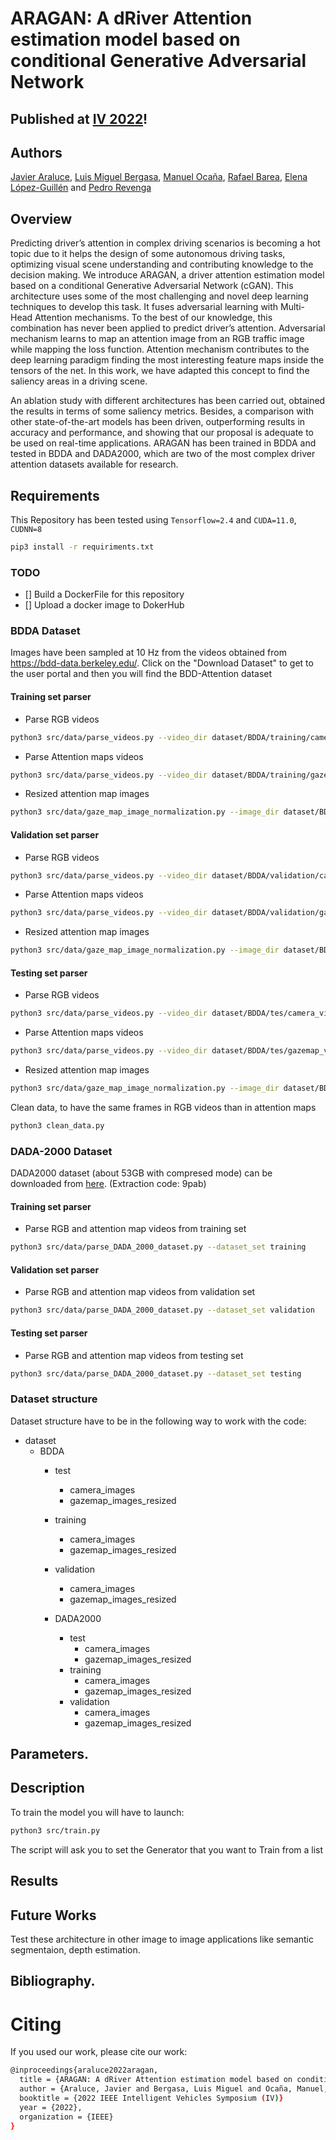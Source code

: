 # ARAGAN: A dRiver Attention estimation model based on conditional Generative Adversarial Network

## **Published at [IV 2022](enlace)!**

## Authors
				
[Javier Araluce](javier.araluce@uah.es), [Luis Miguel Bergasa](luism.bergasa@uah.es), [Manuel Ocaña](mocana@depeca.uah.es), [Rafael Barea](rafael.barea@uah.es), [Elena López-Guillén](elena.lopezg@uah.es)  and [Pedro Revenga](pedro.revenga@uah.es)

## Overview
Predicting driver’s attention in complex driving scenarios is becoming a hot topic due to it helps the design of some autonomous driving tasks, optimizing visual scene understanding and contributing knowledge to the decision making.
We introduce ARAGAN, a driver attention estimation model based on a conditional Generative Adversarial Network (cGAN). 
This architecture uses some of the most challenging and novel deep learning techniques to develop this task.
It fuses adversarial learning with Multi-Head Attention mechanisms. To the best of our knowledge, this combination has never been applied to predict driver’s attention.
Adversarial mechanism learns to map an attention image from an RGB traffic image while mapping the loss function. Attention mechanism contributes to the deep learning paradigm finding the most interesting feature maps inside the tensors of the net. In this work, we have adapted this concept to find the saliency areas in a driving scene.
 
An ablation study with different architectures has been carried out, obtained the results in terms of some saliency metrics. Besides, a comparison with other state-of-the-art models has been driven, outperforming results in accuracy and performance, and showing that our proposal is adequate to be used on real-time applications. 
ARAGAN has been trained in BDDA and tested in BDDA and DADA2000, which are two of the most complex driver attention datasets available for research. 			
				
				
## Requirements
 
This Repository has been tested using `Tensorflow=2.4` and `CUDA=11.0`, `CUDNN=8`
```bash
pip3 install -r requiriments.txt
```
### TODO
- [] Build a DockerFile for this repository
- [] Upload a docker image to DokerHub 

### BDDA Dataset
Images have been sampled at 10 Hz from the videos obtained from https://bdd-data.berkeley.edu/. Click on the "Download Dataset" to get to the user portal and then you will find the BDD-Attention dataset
#### Training set parser
- Parse RGB videos
```bash
python3 src/data/parse_videos.py --video_dir dataset/BDDA/training/camera_videos --image_dir dataset/BDDA/training/camera_images/all_images
```
- Parse Attention maps videos
```bash
python3 src/data/parse_videos.py --video_dir dataset/BDDA/training/gazemap_videos --image_dir dataset/BDDA/training/camera_images/gazemap_images
```
- Resized attention map images
```bash
python3 src/data/gaze_map_image_normalization.py --image_dir dataset/BDDA/training/gazemap_videos --image_dir_resized dataset/BDDA/training/camera_images/gazemap_images_resized
```


#### Validation set parser
- Parse RGB videos
```bash
python3 src/data/parse_videos.py --video_dir dataset/BDDA/validation/camera_videos --image_dir dataset/BDDA/validation/camera_images/all_images
```
- Parse Attention maps videos
```bash
python3 src/data/parse_videos.py --video_dir dataset/BDDA/validation/gazemap_videos --image_dir dataset/BDDA/validation/camera_images/gazemap_images
```
- Resized attention map images
```bash
python3 src/data/gaze_map_image_normalization.py --image_dir dataset/BDDA/validation/gazemap_videos --image_dir_resized dataset/BDDA/validation/camera_images/gazemap_images_resized
```

#### Testing set parser

- Parse RGB videos
```bash
python3 src/data/parse_videos.py --video_dir dataset/BDDA/tes/camera_videos --image_dir dataset/BDDA/tes/camera_images/all_images
```
- Parse Attention maps videos
```bash
python3 src/data/parse_videos.py --video_dir dataset/BDDA/tes/gazemap_videos --image_dir dataset/BDDA/tes/camera_images/gazemap_images
```
- Resized attention map images
```bash
python3 src/data/gaze_map_image_normalization.py --image_dir dataset/BDDA/tes/gazemap_videos --image_dir_resized dataset/BDDA/tes/camera_images/gazemap_images_resized
```

Clean data, to have the same frames in RGB videos than in attention maps
```bash
python3 clean_data.py
```

### DADA-2000 Dataset
DADA2000 dataset (about 53GB with compresed mode) can be downloaded from [here](https://pan.baidu.com/s/1RfNjeW0Rjj6R4N7beSTYrA). (Extraction code: 9pab) 

#### Training set parser
- Parse RGB and attention map videos from training set
```bash
python3 src/data/parse_DADA_2000_dataset.py --dataset_set training
```
#### Validation set parser
- Parse RGB and attention map videos from validation set
```bash
python3 src/data/parse_DADA_2000_dataset.py --dataset_set validation
```

#### Testing set parser
- Parse RGB and attention map videos from testing set
```bash
python3 src/data/parse_DADA_2000_dataset.py --dataset_set testing
```

### Dataset structure 
Dataset structure have to be in the following way to work with the code:
* dataset
  * BDDA
      * test
        * camera_images
        * gazemap_images_resized

      * training
        * camera_images
        * gazemap_images_resized

      * validation
        * camera_images
        * gazemap_images_resized

    * DADA2000
      * test
        * camera_images
        * gazemap_images_resized
      * training
        * camera_images
        * gazemap_images_resized
      * validation
        * camera_images
        * gazemap_images_resized


				

## Parameters.
				
				
				
				
## Description

To train the model you will have to launch:

```bash
python3 src/train.py
```
The script will ask you to set the Generator that you want to Train from a list 		
				
				
## Results
				
<!-- ![medirl](https://github.com/javierAraluce/ARAGAN/blob/master/figures/paper8.png) -->
				
				
## Future Works

Test these architecture in other image to image applications like semantic segmentaion, depth estimation. 
## Bibliography.
			
			
		
		
	
	



# Citing
If you used our work, please cite our work:
```bash
@inproceedings{araluce2022aragan,  
  title = {ARAGAN: A dRiver Attention estimation model based on conditional Generative Adversarial Network},  
  author = {Araluce, Javier and Bergasa, Luis Miguel and Ocaña, Manuel, and Barea, Rafael and L{\'o}pez-Guill{\'e}n, Elena and Revenga, Pedro},  
  booktitle = {2022 IEEE Intelligent Vehicles Symposium (IV)}  
  year = {2022},  
  organization = {IEEE}
}
```
